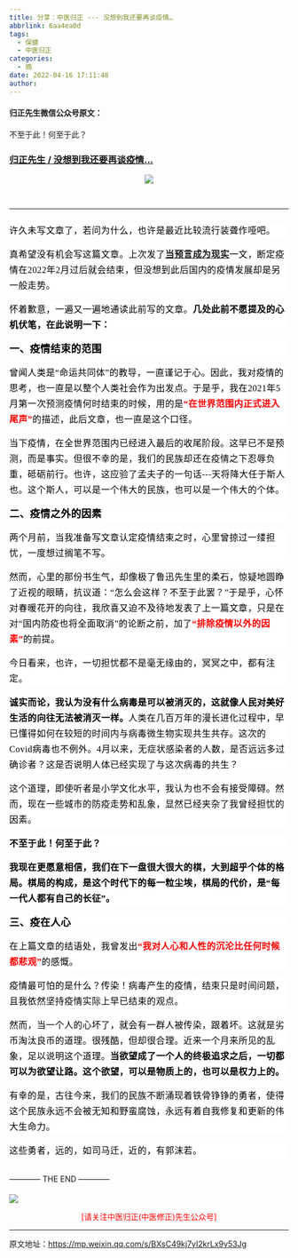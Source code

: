 ```yaml
---
title: 分享：中医归正 --- 没想到我还要再谈疫情…
abbrlink: 6aa4ea0d
tags:
  - 保健
  - 中医归正
categories:
  - 摘
date: 2022-04-16 17:11:48
author:
---
```


#### 归正先生微信公众号原文：

不至于此！何至于此？

<!-- more -->

###  [归正先生 / 没想到我还要再谈疫情…](https://mp.weixin.qq.com/s/BXsC49kj7yI2krLx9v53Jg "跳转至原文")



<div class="rich_media_content ">
                    <p style="text-align: center;margin-bottom: 0em;"><img class="rich_pages wxw-img js_insertlocalimg"  style="height: auto !important;" src="https://tva3.sinaimg.cn/large/8bf740e1gy1h1bohzsoohj20u00f1tbd.jpg"  /></p><p style="text-align: center;margin-bottom: 0em;"><br  /></p><hr style="border-style: solid;border-width: 1px 0 0;border-color: rgba(0,0,0,0.1);-webkit-transform-origin: 0 0;-webkit-transform: scale(1, 0.5);transform-origin: 0 0;transform: scale(1, 0.5);"  /><p style="margin: 1.5em 0cm 15px;outline: 0px;max-width: 100%;color: rgb(34, 34, 34);font-family: -apple-system, BlinkMacSystemFont, &quot;Helvetica Neue&quot;, &quot;PingFang SC&quot;, &quot;Hiragino Sans GB&quot;, &quot;Microsoft YaHei UI&quot;, &quot;Microsoft YaHei&quot;, Arial, sans-serif;letter-spacing: 0.544px;white-space: normal;font-size: 16px;background-color: rgb(255, 255, 255);line-height: 1.75em;visibility: visible;box-sizing: border-box !important;overflow-wrap: break-word !important;"><span style="outline: 0px;max-width: 100%;color: rgb(0, 0, 0);font-family: 仿宋;letter-spacing: 0.544px;visibility: visible;box-sizing: border-box !important;overflow-wrap: break-word !important;">许久未写文章了，若问为什么，也许是最近比较流行装聋作哑吧。</span><br  /></p><p style="margin: 15px 0cm;outline: 0px;max-width: 100%;color: rgb(34, 34, 34);font-family: -apple-system, BlinkMacSystemFont, &quot;Helvetica Neue&quot;, &quot;PingFang SC&quot;, &quot;Hiragino Sans GB&quot;, &quot;Microsoft YaHei UI&quot;, &quot;Microsoft YaHei&quot;, Arial, sans-serif;letter-spacing: 0.544px;white-space: normal;font-size: 16px;background-color: rgb(255, 255, 255);line-height: 1.75em;visibility: visible;box-sizing: border-box !important;overflow-wrap: break-word !important;"><span style="outline: 0px;max-width: 100%;color: rgb(0, 0, 0);font-family: 仿宋;letter-spacing: 0.544px;visibility: visible;box-sizing: border-box !important;overflow-wrap: break-word !important;">真希望没有机会写这篇文章。上次发了</span><a target="_blank" href="http://mp.weixin.qq.com/s?__biz=MzI5NzQzMzY5NQ==&amp;mid=2247484821&amp;idx=1&amp;sn=f35a9c12946a9c082a1f9936073a2132&amp;chksm=ecb46aa5dbc3e3b32a30372ed3edb2ef2d47985be1acf6856c13a4a013708363fc41ea66b446&amp;scene=21#wechat_redirect" textvalue="当预言成为现实 / 归正先生" linktype="text" imgurl="" imgdata="null" data-itemshowtype="0" tab="innerlink" style="outline: 0px;max-width: 100%;text-decoration: underline;visibility: visible;font-size: 16px;box-sizing: border-box !important;overflow-wrap: break-word !important;" data-linktype="2"><span style="outline: 0px;max-width: 100%;text-decoration: underline;visibility: visible;font-size: 16px;box-sizing: border-box !important;overflow-wrap: break-word !important;"><strong style="outline: 0px;max-width: 100%;letter-spacing: 0.544px;visibility: visible;box-sizing: border-box !important;overflow-wrap: break-word !important;"><span style="text-decoration: underline;outline: 0px;max-width: 100%;font-family: 仿宋;text-align: center;visibility: visible;box-sizing: border-box !important;overflow-wrap: break-word !important;">当预言成为现实</span></strong></span></a><span style="outline: 0px;max-width: 100%;color: rgb(0, 0, 0);font-family: 仿宋;letter-spacing: 0.544px;visibility: visible;font-size: 16px;box-sizing: border-box !important;overflow-wrap: break-word !important;">一文</span><span style="outline: 0px;max-width: 100%;color: rgb(0, 0, 0);font-family: 仿宋;letter-spacing: 0.544px;visibility: visible;box-sizing: border-box !important;overflow-wrap: break-word !important;">，断定疫情在2022年2月过后就会结束，但没想到此后国内的疫情发展却是另一般走势。</span></p><p style="margin: 15px 0cm;outline: 0px;max-width: 100%;color: rgb(34, 34, 34);font-family: -apple-system, BlinkMacSystemFont, &quot;Helvetica Neue&quot;, &quot;PingFang SC&quot;, &quot;Hiragino Sans GB&quot;, &quot;Microsoft YaHei UI&quot;, &quot;Microsoft YaHei&quot;, Arial, sans-serif;letter-spacing: 0.544px;white-space: normal;font-size: 16px;background-color: rgb(255, 255, 255);line-height: 1.75em;visibility: visible;box-sizing: border-box !important;overflow-wrap: break-word !important;"><span style="outline: 0px;max-width: 100%;color: rgb(0, 0, 0);font-family: 仿宋;letter-spacing: 0.544px;visibility: visible;box-sizing: border-box !important;overflow-wrap: break-word !important;">怀着歉意，一遍又一遍地通读此前写的文章。<strong>几处此前不愿提及的心机伏笔，在此说明一下：</strong></span></p><p style="margin: 15px 0cm;outline: 0px;max-width: 100%;color: rgb(34, 34, 34);font-family: -apple-system, BlinkMacSystemFont, &quot;Helvetica Neue&quot;, &quot;PingFang SC&quot;, &quot;Hiragino Sans GB&quot;, &quot;Microsoft YaHei UI&quot;, &quot;Microsoft YaHei&quot;, Arial, sans-serif;letter-spacing: 0.544px;white-space: normal;font-size: 16px;background-color: rgb(255, 255, 255);line-height: 1.75em;visibility: visible;box-sizing: border-box !important;overflow-wrap: break-word !important;"><span style="font-size: 18px;"><strong><span style="font-size: 18px;outline: 0px;max-width: 100%;color: rgb(0, 0, 0);font-family: 仿宋;letter-spacing: 0.544px;visibility: visible;box-sizing: border-box !important;overflow-wrap: break-word !important;">一、疫情结束的范围</span></strong></span></p><p style="margin: 15px 0cm;outline: 0px;max-width: 100%;color: rgb(34, 34, 34);font-family: -apple-system, BlinkMacSystemFont, &quot;Helvetica Neue&quot;, &quot;PingFang SC&quot;, &quot;Hiragino Sans GB&quot;, &quot;Microsoft YaHei UI&quot;, &quot;Microsoft YaHei&quot;, Arial, sans-serif;letter-spacing: 0.544px;white-space: normal;font-size: 16px;background-color: rgb(255, 255, 255);line-height: 1.75em;visibility: visible;box-sizing: border-box !important;overflow-wrap: break-word !important;"><span style="outline: 0px;max-width: 100%;color: rgb(0, 0, 0);font-family: 仿宋;letter-spacing: 0.544px;visibility: visible;box-sizing: border-box !important;overflow-wrap: break-word !important;">曾闻人类是“命运共同体”的教导，一直谨记于心。因此，我对疫情的思考，也一直是以整个人类社会作为出发点。于是乎，我在2021年5月第一次预测疫情何时结束的时候，用的是</span><strong><span style="outline: 0px;max-width: 100%;font-family: 仿宋;letter-spacing: 0.544px;visibility: visible;color: rgb(255, 0, 0);box-sizing: border-box !important;overflow-wrap: break-word !important;">“在世界范围内正式进入尾声”</span></strong><span style="outline: 0px;max-width: 100%;color: rgb(0, 0, 0);font-family: 仿宋;letter-spacing: 0.544px;visibility: visible;box-sizing: border-box !important;overflow-wrap: break-word !important;">的描述，此后文章，也一直是这个口径。</span></p><p style="margin: 15px 0cm;outline: 0px;max-width: 100%;color: rgb(34, 34, 34);font-family: -apple-system, BlinkMacSystemFont, &quot;Helvetica Neue&quot;, &quot;PingFang SC&quot;, &quot;Hiragino Sans GB&quot;, &quot;Microsoft YaHei UI&quot;, &quot;Microsoft YaHei&quot;, Arial, sans-serif;letter-spacing: 0.544px;white-space: normal;font-size: 16px;background-color: rgb(255, 255, 255);line-height: 1.75em;visibility: visible;box-sizing: border-box !important;overflow-wrap: break-word !important;"><span style="outline: 0px;max-width: 100%;color: rgb(0, 0, 0);font-family: 仿宋;letter-spacing: 0.544px;visibility: visible;box-sizing: border-box !important;overflow-wrap: break-word !important;">当下疫情，在全世界范围内已经进入最后的收尾阶段。这早已不是预测，而是事实。但很不幸的是，我们的民族却还在疫情之下忍辱负重，砥砺前行。也许，这应验了孟夫子的一句话---天将降大任于斯人也。这个斯人，可以是一个伟大的民族，也可以是一个伟大的个体。</span></p><p style="margin: 15px 0cm;outline: 0px;max-width: 100%;color: rgb(34, 34, 34);font-family: -apple-system, BlinkMacSystemFont, &quot;Helvetica Neue&quot;, &quot;PingFang SC&quot;, &quot;Hiragino Sans GB&quot;, &quot;Microsoft YaHei UI&quot;, &quot;Microsoft YaHei&quot;, Arial, sans-serif;letter-spacing: 0.544px;white-space: normal;font-size: 16px;background-color: rgb(255, 255, 255);line-height: 1.75em;visibility: visible;box-sizing: border-box !important;overflow-wrap: break-word !important;"><span style="font-size: 18px;"><strong><span style="font-size: 18px;outline: 0px;max-width: 100%;color: rgb(0, 0, 0);font-family: 仿宋;letter-spacing: 0.544px;visibility: visible;box-sizing: border-box !important;overflow-wrap: break-word !important;">二、疫情之外的因素</span></strong></span></p><p style="margin: 15px 0cm;outline: 0px;max-width: 100%;color: rgb(34, 34, 34);font-family: -apple-system, BlinkMacSystemFont, &quot;Helvetica Neue&quot;, &quot;PingFang SC&quot;, &quot;Hiragino Sans GB&quot;, &quot;Microsoft YaHei UI&quot;, &quot;Microsoft YaHei&quot;, Arial, sans-serif;letter-spacing: 0.544px;white-space: normal;font-size: 16px;background-color: rgb(255, 255, 255);line-height: 1.75em;visibility: visible;box-sizing: border-box !important;overflow-wrap: break-word !important;"><span style="outline: 0px;max-width: 100%;color: rgb(0, 0, 0);font-family: 仿宋;letter-spacing: 0.544px;visibility: visible;box-sizing: border-box !important;overflow-wrap: break-word !important;">两个月前，当我准备写文章认定疫情结束之时，心里曾掠过一缕担忧，一度想过搁笔不写。</span></p><p style="margin: 15px 0cm;outline: 0px;max-width: 100%;color: rgb(34, 34, 34);font-family: -apple-system, BlinkMacSystemFont, &quot;Helvetica Neue&quot;, &quot;PingFang SC&quot;, &quot;Hiragino Sans GB&quot;, &quot;Microsoft YaHei UI&quot;, &quot;Microsoft YaHei&quot;, Arial, sans-serif;letter-spacing: 0.544px;white-space: normal;font-size: 16px;background-color: rgb(255, 255, 255);line-height: 1.75em;visibility: visible;box-sizing: border-box !important;overflow-wrap: break-word !important;"><span style="outline: 0px;max-width: 100%;color: rgb(0, 0, 0);font-family: 仿宋;letter-spacing: 0.544px;visibility: visible;box-sizing: border-box !important;overflow-wrap: break-word !important;">然而，心里的那份书生气，却像极了鲁迅先生里的柔石，惊疑地圆睁了近视的眼睛，抗议道：“怎么会这样？不至于此罢？”于是乎，心怀对春暖花开的向往，我欣喜又迫不及待地发表了上一篇文章，只是在对“国内防疫也将全面取消”的论断之前，加了</span><span style="outline: 0px;max-width: 100%;font-family: 仿宋;letter-spacing: 0.544px;visibility: visible;color: rgb(255, 0, 0);box-sizing: border-box !important;overflow-wrap: break-word !important;"><strong>“排除疫情以外的因素”</strong></span><span style="outline: 0px;max-width: 100%;color: rgb(0, 0, 0);font-family: 仿宋;letter-spacing: 0.544px;visibility: visible;box-sizing: border-box !important;overflow-wrap: break-word !important;">的前提。</span></p><p style="margin: 15px 0cm;outline: 0px;max-width: 100%;color: rgb(34, 34, 34);font-family: -apple-system, BlinkMacSystemFont, &quot;Helvetica Neue&quot;, &quot;PingFang SC&quot;, &quot;Hiragino Sans GB&quot;, &quot;Microsoft YaHei UI&quot;, &quot;Microsoft YaHei&quot;, Arial, sans-serif;letter-spacing: 0.544px;white-space: normal;font-size: 16px;background-color: rgb(255, 255, 255);line-height: 1.75em;visibility: visible;box-sizing: border-box !important;overflow-wrap: break-word !important;"><span style="outline: 0px;max-width: 100%;color: rgb(0, 0, 0);font-family: 仿宋;letter-spacing: 0.544px;visibility: visible;box-sizing: border-box !important;overflow-wrap: break-word !important;">今日看来，也许，一切担忧都不是毫无缘由的，冥冥之中，都有注定。</span></p><p style="margin: 15px 0cm;outline: 0px;max-width: 100%;color: rgb(34, 34, 34);font-family: -apple-system, BlinkMacSystemFont, &quot;Helvetica Neue&quot;, &quot;PingFang SC&quot;, &quot;Hiragino Sans GB&quot;, &quot;Microsoft YaHei UI&quot;, &quot;Microsoft YaHei&quot;, Arial, sans-serif;letter-spacing: 0.544px;white-space: normal;font-size: 16px;background-color: rgb(255, 255, 255);line-height: 1.75em;visibility: visible;box-sizing: border-box !important;overflow-wrap: break-word !important;"><strong><span style="outline: 0px;max-width: 100%;color: rgb(0, 0, 0);font-family: 仿宋;letter-spacing: 0.544px;visibility: visible;box-sizing: border-box !important;overflow-wrap: break-word !important;">诚实而论，我认为没有什么病毒是可以被消灭的，这就像人民对美好生活的向往无法被消灭一样。</span></strong><span style="outline: 0px;max-width: 100%;color: rgb(0, 0, 0);font-family: 仿宋;letter-spacing: 0.544px;visibility: visible;box-sizing: border-box !important;overflow-wrap: break-word !important;">人类在几百万年的漫长进化过程中，早已懂得如何在较短的时间内与病毒微生物实现共生共存。这次的Covid病毒也不例外。4月以来，无症状感染者的人数，是否远远多过确诊者？这是否说明人体已经实现了与这次病毒的共生？</span></p><p style="margin: 15px 0cm;outline: 0px;max-width: 100%;color: rgb(34, 34, 34);font-family: -apple-system, BlinkMacSystemFont, &quot;Helvetica Neue&quot;, &quot;PingFang SC&quot;, &quot;Hiragino Sans GB&quot;, &quot;Microsoft YaHei UI&quot;, &quot;Microsoft YaHei&quot;, Arial, sans-serif;letter-spacing: 0.544px;white-space: normal;font-size: 16px;background-color: rgb(255, 255, 255);line-height: 1.75em;visibility: visible;box-sizing: border-box !important;overflow-wrap: break-word !important;"><span style="outline: 0px;max-width: 100%;color: rgb(0, 0, 0);font-family: 仿宋;letter-spacing: 0.544px;visibility: visible;box-sizing: border-box !important;overflow-wrap: break-word !important;">这个道理，即使听者是小学文化水平，我认为也不会有接受障碍。然而，现在一些城市的防疫走势和乱象，显然已经夹杂了我曾经担忧的因素。</span></p><p style="margin: 15px 0cm;outline: 0px;max-width: 100%;color: rgb(34, 34, 34);font-family: -apple-system, BlinkMacSystemFont, &quot;Helvetica Neue&quot;, &quot;PingFang SC&quot;, &quot;Hiragino Sans GB&quot;, &quot;Microsoft YaHei UI&quot;, &quot;Microsoft YaHei&quot;, Arial, sans-serif;letter-spacing: 0.544px;white-space: normal;font-size: 16px;background-color: rgb(255, 255, 255);line-height: 1.75em;visibility: visible;box-sizing: border-box !important;overflow-wrap: break-word !important;"><strong><span style="outline: 0px;max-width: 100%;color: rgb(0, 0, 0);font-family: 仿宋;letter-spacing: 0.544px;visibility: visible;box-sizing: border-box !important;overflow-wrap: break-word !important;">不至于此！何至于此？</span></strong><span style="outline: 0px;max-width: 100%;color: rgb(0, 0, 0);font-family: 仿宋;letter-spacing: 0.544px;visibility: visible;box-sizing: border-box !important;overflow-wrap: break-word !important;"></span></p><p style="margin: 15px 0cm;outline: 0px;max-width: 100%;color: rgb(34, 34, 34);font-family: -apple-system, BlinkMacSystemFont, &quot;Helvetica Neue&quot;, &quot;PingFang SC&quot;, &quot;Hiragino Sans GB&quot;, &quot;Microsoft YaHei UI&quot;, &quot;Microsoft YaHei&quot;, Arial, sans-serif;letter-spacing: 0.544px;white-space: normal;font-size: 16px;background-color: rgb(255, 255, 255);line-height: 1.75em;visibility: visible;box-sizing: border-box !important;overflow-wrap: break-word !important;"><strong><span style="outline: 0px;max-width: 100%;color: rgb(0, 0, 0);font-family: 仿宋;letter-spacing: 0.544px;visibility: visible;box-sizing: border-box !important;overflow-wrap: break-word !important;">我现在更愿意相信，我们在下一盘很大很大的棋，大到超乎个体的格局。棋局的构成，是这个时代下的每一粒尘埃，棋局的代价，是“每一代人都有自己的长征”。</span></strong><span style="outline: 0px;max-width: 100%;color: rgb(0, 0, 0);font-family: 仿宋;letter-spacing: 0.544px;visibility: visible;box-sizing: border-box !important;overflow-wrap: break-word !important;"></span></p><p style="margin: 15px 0cm;outline: 0px;max-width: 100%;color: rgb(34, 34, 34);font-family: -apple-system, BlinkMacSystemFont, &quot;Helvetica Neue&quot;, &quot;PingFang SC&quot;, &quot;Hiragino Sans GB&quot;, &quot;Microsoft YaHei UI&quot;, &quot;Microsoft YaHei&quot;, Arial, sans-serif;letter-spacing: 0.544px;white-space: normal;font-size: 16px;background-color: rgb(255, 255, 255);line-height: 1.75em;visibility: visible;box-sizing: border-box !important;overflow-wrap: break-word !important;"><span style="font-size: 18px;"><strong><span style="font-size: 18px;outline: 0px;max-width: 100%;color: rgb(0, 0, 0);font-family: 仿宋;letter-spacing: 0.544px;visibility: visible;box-sizing: border-box !important;overflow-wrap: break-word !important;">三、疫在人心</span></strong></span></p><p style="margin: 15px 0cm;outline: 0px;max-width: 100%;color: rgb(34, 34, 34);font-family: -apple-system, BlinkMacSystemFont, &quot;Helvetica Neue&quot;, &quot;PingFang SC&quot;, &quot;Hiragino Sans GB&quot;, &quot;Microsoft YaHei UI&quot;, &quot;Microsoft YaHei&quot;, Arial, sans-serif;letter-spacing: 0.544px;white-space: normal;font-size: 16px;background-color: rgb(255, 255, 255);line-height: 1.75em;visibility: visible;box-sizing: border-box !important;overflow-wrap: break-word !important;"><span style="outline: 0px;max-width: 100%;font-family: 仿宋;letter-spacing: 0.544px;visibility: visible;color: rgb(0, 0, 0);box-sizing: border-box !important;overflow-wrap: break-word !important;">在上篇文章的结语处，我曾发出</span><span style="outline: 0px;max-width: 100%;font-family: 仿宋;letter-spacing: 0.544px;visibility: visible;color: rgb(255, 0, 0);box-sizing: border-box !important;overflow-wrap: break-word !important;"><strong><strong style="color: rgb(255, 0, 0);font-family: 仿宋;font-size: 16px;letter-spacing: 0.544px;white-space: normal;background-color: rgb(255, 255, 255);">“我对人心和人性的沉沦比任何时候都悲观”</strong></strong></span><span style="outline: 0px;max-width: 100%;font-family: 仿宋;letter-spacing: 0.544px;visibility: visible;color: rgb(0, 0, 0);box-sizing: border-box !important;overflow-wrap: break-word !important;">的感慨。</span></p><p style="margin: 15px 0cm;outline: 0px;max-width: 100%;color: rgb(34, 34, 34);font-family: -apple-system, BlinkMacSystemFont, &quot;Helvetica Neue&quot;, &quot;PingFang SC&quot;, &quot;Hiragino Sans GB&quot;, &quot;Microsoft YaHei UI&quot;, &quot;Microsoft YaHei&quot;, Arial, sans-serif;letter-spacing: 0.544px;white-space: normal;font-size: 16px;background-color: rgb(255, 255, 255);line-height: 1.75em;visibility: visible;box-sizing: border-box !important;overflow-wrap: break-word !important;"><span style="outline: 0px;max-width: 100%;color: rgb(0, 0, 0);font-family: 仿宋;letter-spacing: 0.544px;visibility: visible;box-sizing: border-box !important;overflow-wrap: break-word !important;">疫情最可怕的是什么？传染！</span><span style="color: rgb(0, 0, 0);font-family: 仿宋;letter-spacing: 0.544px;">病毒产生的疫情，结束只是时间问题，且</span><span style="color: rgb(0, 0, 0);font-family: 仿宋;letter-spacing: 0.544px;">我</span><span style="color: rgb(0, 0, 0);font-family: 仿宋;letter-spacing: 0.544px;">依然坚持疫情实际上早</span><span style="color: rgb(0, 0, 0);font-family: 仿宋;letter-spacing: 0.544px;">已结束</span><span style="color: rgb(0, 0, 0);font-family: 仿宋;letter-spacing: 0.544px;">的观点。</span></p><p style="margin: 15px 0cm;outline: 0px;max-width: 100%;color: rgb(34, 34, 34);font-family: -apple-system, BlinkMacSystemFont, &quot;Helvetica Neue&quot;, &quot;PingFang SC&quot;, &quot;Hiragino Sans GB&quot;, &quot;Microsoft YaHei UI&quot;, &quot;Microsoft YaHei&quot;, Arial, sans-serif;letter-spacing: 0.544px;white-space: normal;font-size: 16px;background-color: rgb(255, 255, 255);line-height: 1.75em;visibility: visible;box-sizing: border-box !important;overflow-wrap: break-word !important;"><span style="outline: 0px;max-width: 100%;color: rgb(0, 0, 0);font-family: 仿宋;letter-spacing: 0.544px;visibility: visible;box-sizing: border-box !important;overflow-wrap: break-word !important;">然而，当一个人的心坏了，就会有一群人被传染，跟着坏。这就是劣币淘汰良币的道理。很残酷，但却很合理。近来一个月来所见的乱象，足以说明这个道理。<strong>当欲望成了一个人的终极追求之后，一切都可以为欲望让路。</strong><strong>这个欲望，可以是物质上的，也可以是权力上的。</strong></span></p><p style="margin: 15px 0cm;outline: 0px;max-width: 100%;color: rgb(34, 34, 34);font-family: -apple-system, BlinkMacSystemFont, &quot;Helvetica Neue&quot;, &quot;PingFang SC&quot;, &quot;Hiragino Sans GB&quot;, &quot;Microsoft YaHei UI&quot;, &quot;Microsoft YaHei&quot;, Arial, sans-serif;letter-spacing: 0.544px;white-space: normal;font-size: 16px;background-color: rgb(255, 255, 255);line-height: 1.75em;visibility: visible;box-sizing: border-box !important;overflow-wrap: break-word !important;"><span style="outline: 0px;max-width: 100%;color: rgb(0, 0, 0);font-family: 仿宋;letter-spacing: 0.544px;visibility: visible;box-sizing: border-box !important;overflow-wrap: break-word !important;">有幸的是，古往今来，我们的民族不断涌现着铁骨铮铮的勇者，使得这个民族永远不会被无知和野蛮腐蚀，永远有着自我修复和更新的伟大生命力。</span></p><p style="margin: 15px 0cm 1.75em;outline: 0px;max-width: 100%;color: rgb(34, 34, 34);font-family: -apple-system, BlinkMacSystemFont, &quot;Helvetica Neue&quot;, &quot;PingFang SC&quot;, &quot;Hiragino Sans GB&quot;, &quot;Microsoft YaHei UI&quot;, &quot;Microsoft YaHei&quot;, Arial, sans-serif;letter-spacing: 0.544px;white-space: normal;font-size: 16px;background-color: rgb(255, 255, 255);line-height: 1.75em;visibility: visible;box-sizing: border-box !important;overflow-wrap: break-word !important;"><span style="outline: 0px;max-width: 100%;color: rgb(0, 0, 0);font-family: 仿宋;letter-spacing: 0.544px;visibility: visible;box-sizing: border-box !important;overflow-wrap: break-word !important;">这些勇者，远的，如司马迁，近的，有郭沫若。</span></p>———— THE&nbsp;END ————</span></strong></p>
					<p style="margin-top: 5px;margin-bottom: 5px;outline: 0px;max-width: 100%;font-family: -apple-system, BlinkMacSystemFont, &quot;Helvetica Neue&quot;, &quot;PingFang SC&quot;, &quot;Hiragino Sans GB&quot;, &quot;Microsoft YaHei UI&quot;, &quot;Microsoft YaHei&quot;, Arial, sans-serif;letter-spacing: 0.544px;white-space: normal;font-size: 16px;color: rgb(62, 62, 62);text-align: center;background-color: rgb(255, 255, 255);line-height: normal;box-sizing: border-box !important;overflow-wrap: break-word !important;"><strong style="outline: 0px;max-width: 100%;box-sizing: border-box !important;overflow-wrap: break-word !important;"></strong><img class="rich_pages wxw-img" data-backh="289" data-backw="578" data-fileid="100001040" data-ratio="0.50078125" data-s="300,640" data-src="https://mmbiz.qpic.cn/mmbiz_png/zjaJCl7DLpVKRC65ufmbGmuW2lHdBt8icKFOokwHAzd5D6xDM99b8ia0dpnR1FQzd8V0tIIcy5FARc5VjdZVhmUA/640?wx_fmt=png" data-type="png" data-w="1280" style="outline: 0px;color: rgb(51, 51, 51);font-family: mp-quote, -apple-system-font, BlinkMacSystemFont, &quot;Helvetica Neue&quot;, &quot;PingFang SC&quot;, &quot;Hiragino Sans GB&quot;, &quot;Microsoft YaHei UI&quot;, &quot;Microsoft YaHei&quot;, Arial, sans-serif;font-size: 17px;box-sizing: border-box !important;overflow-wrap: break-word !important;width: 578px !important;visibility: visible !important;height: auto !important;"  /></p></section>
					<img style="clear: both; display: block; margin:auto;" src="http://wx1.sinaimg.cn/mw690/8bf740e1gy1fgqt1hfuomj20hs0bzmyp.jpg" /><p style="text-align: center; color: red">[请关注中医归正(中医修正)先生公众号]</p><hr />
                </div>



原文地址：https://mp.weixin.qq.com/s/BXsC49kj7yI2krLx9v53Jg


